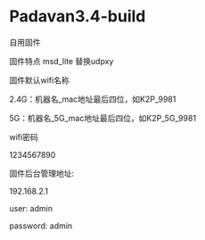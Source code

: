 # Padavan3.4-build
自用固件

固件特点
msd_lite 替换udpxy

固件默认wifi名称 

2.4G：机器名_mac地址最后四位，如K2P_9981

5G：机器名_5G_mac地址最后四位，如K2P_5G_9981

wifi密码

1234567890

固件后台管理地址:

192.168.2.1 

user: admin

password: admin
